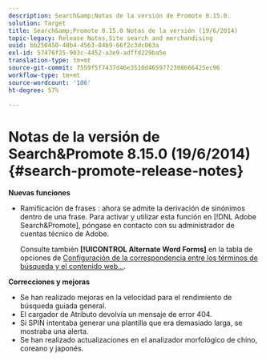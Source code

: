 ```yaml
---
description: Search&amp;Notas de la versión de Promote 8.15.0.
solution: Target
title: Search&amp;Promote 8.15.0 Notas de la versión (19/6/2014)
topic-legacy: Release Notes,Site search and merchandising
uuid: bb250450-48b4-4563-84b9-66f2c3dc063a
exl-id: 57476f25-903c-4452-a3e9-adffd229ba5e
translation-type: tm+mt
source-git-commit: 7559f5f7437d46e3510d4659772308666425ec96
workflow-type: tm+mt
source-wordcount: '106'
ht-degree: 57%

---
```


# Notas de la versión de Search&amp;Promote 8.15.0 (19/6/2014){#search-promote-release-notes}

**Nuevas funciones**

* Ramificación de frases : ahora se admite la derivación de sinónimos dentro de una frase.  Para activar y utilizar esta función en [!DNL Adobe Search&Promote], póngase en contacto con su administrador de cuentas técnico de Adobe.

   Consulte también **[!UICONTROL Alternate Word Forms]** en la tabla de opciones de [Configuración de la correspondencia entre los términos de búsqueda y el contenido web...](../c-about-linguistics-menu/c-about-words-and-language.md#task_351A9144A51F4B41923BDBACDEF3B616).

**Correcciones y mejoras**

* Se han realizado mejoras en la velocidad para el rendimiento de búsqueda guiada general.
* El cargador de Atributo devolvía un mensaje de error 404.
* Si SPIN intentaba generar una plantilla que era demasiado larga, se mostraba una alerta.
* Se han realizado actualizaciones en el analizador morfológico de chino, coreano y japonés.
